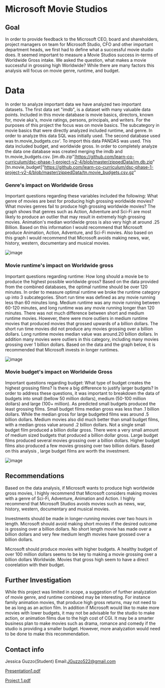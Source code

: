 # Microsoft Movie Studios

 
## Goal

In order to provide feedback to the Microsoft CEO, board and shareholders, project managers on team for Microsoft Studio, CFO and other important department heads, we first had to define what a successful movie studio does. It seemed important to measure a Movie Studios success in-terms of Worldwide Gross intake. We asked the question, what makes a movie successful in grossing high Worldwide? While there are many factors this analysis will focus on movie genre, runtime, and budget.

# Data 
In order to analyze important data we have analyzed two important datasets. The first data set "imdb", is a dataset with many valuable data points. Included in this movie database is movie basics, directors, known for, movie aka's, movie ratings, persons, principals, and writers. For the purposes of this project the focus was on movie basics. The subcategory in movie basics that were directly analyzed included runtime, and genre. In order to analyze this data SQL was initially used. The second database used was tn.movie_budgets.csv'. To import this data PANDAS was used. This data included budget, and worldwide gross. In order to completely analyze the data one database was created merging the imdb and tn.movie_budgets.csv.
[im.db.zip"]https://github.com/learn-co-curriculum/dsc-phase-1-project-v2-4/blob/master/zippedData/im.db.zip"
[tn.movie_budget]"https://github.com/learn-co-curriculum/dsc-phase-1-project-v2-4/blob/master/zippedData/tn.movie_budgets.csv.gz"

### Genre's impact on Worldwide Gross

Important questions regarding these variables included the following: What genre of movies are best for producing high grossing worldwide movies? What movies genres fail to produce high grossing worldwide movies? The graph shows that genres such as Action, Adventure and Sci-Fi are most likely to produce an outlier that may result in extremely high grossing movies. Animation's median worldwide gross is also very high at around .25 Billion. Based on this information I would recommend that Microsoft produce Animation, Action, Adventure, and Sci-Fi movies. Also based on this graph I would recommend that Microsoft avoids making news, war, history, western, documentary and musical movies.

![image](https://github.com/jguzzo522/presentation/assets/75549456/8ac5671c-8f2d-4fc9-9a93-a75b649049f5)

### Movie runtime's impact on Worldwide gross

Important questions regarding runtime: How long should a movie be to produce the highest possible worldwide gross?
Based on the data provided from the combined databases, the optimal runtime should be over 120 minutes. In order to measure optimal runtime we broke the runtime category up into 3 subcategories. Short run time was defined as any movie running less than 60 minutes long. Medium runtime was any movie running between 60-120 minutes, and long runtime was any movie running longer than 120 minutes. There was not much difference between short and medium runtime movies. However, there were more outliers in medium runtime movies that produced movies that grossed upwards of a billion dollars. The short run time movies did not produce any movies grossing over a billion dollars. Long runtime movies median value was around.20 billion dollars. In addition many movies were outliers in this category, including many movies grossing over 1 billion dollars. Based on the data and the graph below, it is recommended that Microsoft invests in longer runtimes.

![image](https://github.com/jguzzo522/presentation/assets/75549456/3d1a77f8-0f31-4e8a-97e7-eac2cbdb8e2c)

### Movie budget's impact on Worldwide Gross

Important questions regarding budget: What type of budget creates the highest grossing films? Is there a big difference to justify larger budgets?
In order to address these questions, it was important to breakdown the data of budgets into small (bellow 50 million dollars), medium (50-100 million dollars) and large (100+ million). As predicted small budgets produced the least grossing films. Small budget films median gross was less than .1 billion dollars. While the median gross for large budgeted films was around .5 billion dollars. Medium movies also did much better than small budget films, with a median gross value around .2 billion dollars. Not a single small budget film produced a billion dollar gross. There were a very small amount of medium sized budgets that produced a billion dollar gross. Large budget films produced several movies grossing over a billion dollars. Higher budget films also produced a few movies grossing over two billion dollars. Based on this analysis , large budget films are worth the investment.

![image](https://github.com/jguzzo522/presentation/assets/75549456/3f759f67-296b-466f-adf0-c70cb80e94d8)

## Recommendations

Based on the data analysis, if Microsoft wants to produce high worldwide gross movies, I highly recommend that Microsoft considers making movies with a genre of Sci-Fi, Adventure, Animation and Action. I highly recommend that Microsoft Studios avoids movies such as news, war, history, western, documentary and musical movies.

Investments should be made in longer-running movies over two hours in length. Microsoft should avoid making short movies if the desired outcome is grossing over a billion dollars. No short length movie has made over a billion dollars and very few medium length movies have grossed over a billion dollars.

Microsoft should produce movies with higher budgets. A healthy budget of over 100 million dollars seems to be key to making a movie grossing over a billion dollars Worldwide. Movies that gross high seem to have a direct coorelation with their budget. 

## Further Investigation 

While this project was limited in scope, a suggestion of further analyzation of movie genre, and runtime combined may be interesting. For instance family animation movies, that produce high gross returns, may not need to be as long as an action film. In addition if Microsoft would like to make more movies with lower budgets, it may not be advisable for the studio to make action, or animation films due to the high cost of CGI. It may be a smarter business plan to make movies such as drama, romance and comedy if the studio is providing a smaller budget. However, more analyzation would need to be done to make this recommendation.

## Contact info
Jessica Guzzo(Student)
Email:JGuzzo522@gmail.com



[Presentation1.pdf](https://github.com/jguzzo522/project1/files/11709375/Presentation1.pdf)

[Project 1.pdf](https://github.com/jguzzo522/project1/files/11729876/Project.1.pdf)

